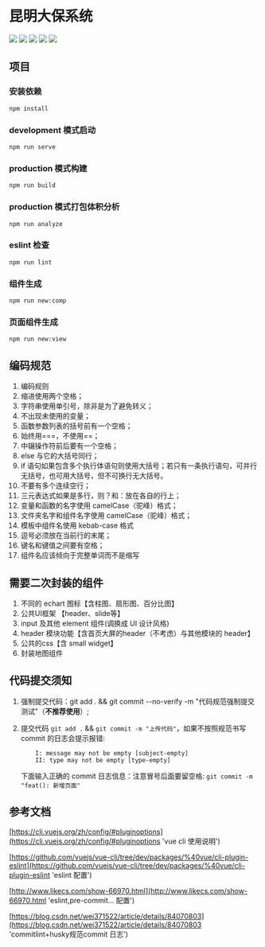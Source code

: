 # 昆明大保系统

![](https://img.shields.io/badge/license-MIT-0.svg)
![](https://img.shields.io/badge/download-40M-0.svg)
![](https://img.shields.io/badge/language-zh-0.svg)
![](https://img.shields.io/badge/platform-win/mac-0.svg)
![](https://img.shields.io/badge/node@latest->=8.9.0(推荐使用8.16.0)-0.svg)

## 项目

### 安装依赖

```
npm install
```

### development 模式启动

```
npm run serve
```

### production 模式构建

```
npm run build
```

### production 模式打包体积分析

```
npm run analyze
```

### eslint 检查

```
npm run lint
```

### 组件生成

```
npm run new:comp
```

### 页面组件生成

```
npm run new:view
```

## 编码规范

1. 编码规则
1. 缩进使用两个空格；
1. 字符串使用单引号，除非是为了避免转义；
1. 不出现未使用的变量；
1. 函数参数列表的括号前有一个空格；
1. 始终用===，不使用==；
1. 中辍操作符前后要有一个空格；
1. else 与它的大括号同行；
1. if 语句如果包含多个执行体语句则使用大括号；若只有一条执行语句，可并行无括号，也可用大括号，但不可换行无大括号。
1. 不要有多个连续空行；
1. 三元表达式如果是多行，则？和：放在各自的行上；
1. 变量和函数的名字使用 camelCase（驼峰）格式；
1. 文件夹名字和组件名字使用 camelCase（驼峰）格式；
1. 模板中组件名使用 kebab-case 格式
1. 逗号必须放在当前行的末尾；
1. 键名和键值之间要有空格；
1. 组件名应该倾向于完整单词而不是缩写

## 需要二次封装的组件
1. 不同的 echart 图标【含柱图、扇形图、百分比图】
2. 公共UI框架 【header、slide等】
3. input 及其他 element 组件(调换成 UI 设计风格)
4. header 模块功能【含首页大屏的header（不考虑）与其他模块的 header】
5. 公共的css【含 small widget】
6. 封装地图组件

## 代码提交须知

1.  强制提交代码：git add . && git commit --no-verify -m "代码规范强制提交测试"（**不推荐使用**）;
2.  提交代码 `git add .` && `git commit -m "上传代码"`，如果不按照规范书写 commit 的日志会提示报错:

        	I: message may not be empty [subject-empty]
        	II: type may not be empty [type-empty]

    下面输入正确的 commit 日志信息：注意冒号后面要留空格: `git commit -m "feat(): 新增页面"`

## 参考文档

[https://cli.vuejs.org/zh/config/#pluginoptions](https://cli.vuejs.org/zh/config/#pluginoptions 'vue cli 使用说明')

[https://github.com/vuejs/vue-cli/tree/dev/packages/%40vue/cli-plugin-eslint](https://github.com/vuejs/vue-cli/tree/dev/packages/%40vue/cli-plugin-eslint 'eslint 配置')

[http://www.likecs.com/show-66970.html](http://www.likecs.com/show-66970.html 'eslint,pre-commit... 配置')

[https://blog.csdn.net/wei371522/article/details/84070803](https://blog.csdn.net/wei371522/article/details/84070803 'commitlint+husky规范commit 日志')
